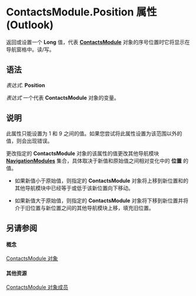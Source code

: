 
# ContactsModule.Position 属性 (Outlook)

返回或设置一个 **Long** 值，代表 **[ContactsModule](fb183bd5-c72f-b38f-97e3-209a2a463d24.md)** 对象的序号位置时它将显示在导航窗格中。读/写。


## 语法

 _表达式_. **Position**

 _表达式_ 一个代表 **ContactsModule** 对象的变量。


## 说明

此属性只能设置为 1 和 9 之间的值。如果您尝试将此属性设置为该范围以外的值，则会出现错误。

更改指定的 **ContactsModule** 对象的该属性的值更改其他导航模块 **[NavigationModules](4b0743d3-0a21-488c-27b2-31ae07129a61.md)** 集合，具体取决于新值和原始值之间相对变化中的 **位置** 的值。


- 如果新值小于原始值，则指定的 **ContactsModule** 对象将上移到新位置和的其他导航模块中已经等于或低于该新位置向下移动。
    
- 如果新值大于原始值，则指定的 **ContactsModule** 对象将下移到新位置并将介于旧位置与新位置之间的其他导航模块上移，填充旧位置。
    

## 另请参阅


#### 概念


[ContactsModule 对象](fb183bd5-c72f-b38f-97e3-209a2a463d24.md)
#### 其他资源


[ContactsModule 对象成员](b40e316b-2b79-6e46-0bda-7feb67ca5b9e.md)
